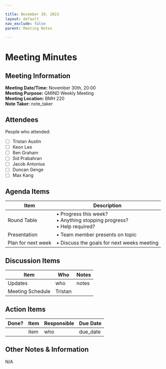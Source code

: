 ```yaml
---

title: November 30, 2023
layout: default
nav_exclude: false
parent: Meeting Notes

---
```



# Meeting Minutes
## Meeting Information

**Meeting Date/Time:** November 30th, 20:00 <br>
**Meeting Purpose:** QMIND Weekly Meeting <br>
**Meeting Location:** BMH 220<br>
**Note Taker:** note_taker <br>

## Attendees
People who attended: 
- [ ] Tristan Austin
- [ ] Keon Lee
- [ ] Ben Graham
- [ ] Sid Prabahran
- [ ] Jacob Antonius
- [ ] Duncan Genge
- [ ] Max Kang

## Agenda Items

Item | Description
---- | ----
Round Table | • Progress this week?<br>• Anything stopping progress?<br>• Help required?
Presentation | • Team member presents on topic 
Plan for next week | • Discuss the goals for next weeks meeting

## Discussion Items

Item | Who | Notes |
---- | ---- | ---- |
Updates | who | notes |
Meeting Schedule | Tristan |  |


## Action Items

| Done? | Item | Responsible | Due Date |
| ---- | ---- | ---- | ---- |
| | item | who | due_date |

## Other Notes & Information
N/A
